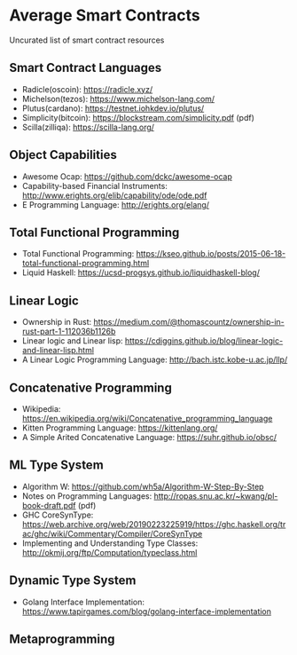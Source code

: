# Average Smart Contracts

Uncurated list of smart contract resources

## Smart Contract Languages

* Radicle(oscoin): https://radicle.xyz/
* Michelson(tezos): https://www.michelson-lang.com/
* Plutus(cardano): https://testnet.iohkdev.io/plutus/
* Simplicity(bitcoin): https://blockstream.com/simplicity.pdf (pdf)
* Scilla(zilliqa): https://scilla-lang.org/

## Object Capabilities

* Awesome Ocap: https://github.com/dckc/awesome-ocap
* Capability-based Financial Instruments: http://www.erights.org/elib/capability/ode/ode.pdf
* E Programming Language: http://erights.org/elang/

## Total Functional Programming

* Total Functional Programming: https://kseo.github.io/posts/2015-06-18-total-functional-programming.html
* Liquid Haskell: https://ucsd-progsys.github.io/liquidhaskell-blog/

## Linear Logic

* Ownership in Rust: https://medium.com/@thomascountz/ownership-in-rust-part-1-112036b1126b
* Linear logic and Linear lisp: https://cdiggins.github.io/blog/linear-logic-and-linear-lisp.html
* A Linear Logic Programming Language: http://bach.istc.kobe-u.ac.jp/llp/

## Concatenative Programming

* Wikipedia: https://en.wikipedia.org/wiki/Concatenative_programming_language
* Kitten Programming Language: https://kittenlang.org/
* A Simple Arited Concatenative Language: https://suhr.github.io/obsc/

## ML Type System

* Algorithm W: https://github.com/wh5a/Algorithm-W-Step-By-Step
* Notes on Programming Languages: http://ropas.snu.ac.kr/~kwang/pl-book-draft.pdf (pdf)
* GHC CoreSynType: https://web.archive.org/web/20190223225919/https://ghc.haskell.org/trac/ghc/wiki/Commentary/Compiler/CoreSynType
* Implementing and Understanding Type Classes: http://okmij.org/ftp/Computation/typeclass.html

## Dynamic Type System

* Golang Interface Implementation: https://www.tapirgames.com/blog/golang-interface-implementation

## Metaprogramming

